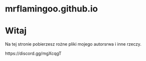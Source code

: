 # mrflamingoo.github.io
<!DOCTYPE html>
<html>
<body>
<h1>Witaj</h1>
<p>Na tej stronie pobierzesz rożne pliki mojego autorsrwa i inne rzeczy.</p>
<p>https://discord.gg/mgXcqgT</p>
</body>
</html>
